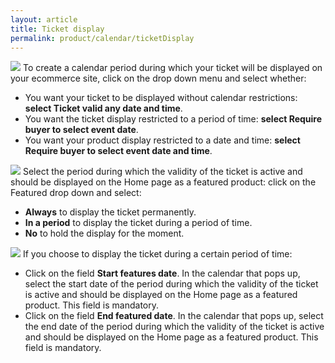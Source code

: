 ```yaml
---
layout: article
title: Ticket display
permalink: product/calendar/ticketDisplay
---
```

<img src="{{ site.baseurl }}/images/product/calendar/ticketDisplay/1.png"/>
To create a calendar period during which your ticket will be displayed on your ecommerce site, click on the drop down menu and select whether:

* You want your ticket to be displayed without calendar restrictions: **select Ticket valid any date and time**.
* You want the ticket display restricted to a period of time: **select Require buyer to select event date**.
* You want your product display restricted to a date and time: **select Require buyer to select event date and time**.

<img src="{{ site.baseurl }}/images/product/calendar/ticketDisplay/2.png"/>
Select the period during which the validity of the ticket is active and should be displayed on the Home page as a featured product: click on the Featured drop down and select:

* **Always** to display the ticket permanently.
* **In a period** to display the ticket during a period of time.
* **No** to hold the display for the moment.

<img src="{{ site.baseurl }}/images/product/calendar/ticketDisplay/3.png"/>
If you choose to display the ticket during a certain period of time:

* Click on the field **Start features date**. In the calendar that pops up, select the start date of the period during which the validity of the ticket is active and should be displayed on the Home page as a featured product. This field is mandatory.
* Click on the field **End featured date**. In the calendar that pops up, select the end date of the period during which the validity of the ticket is active and should be displayed on the Home page as a featured product. This field is mandatory.
